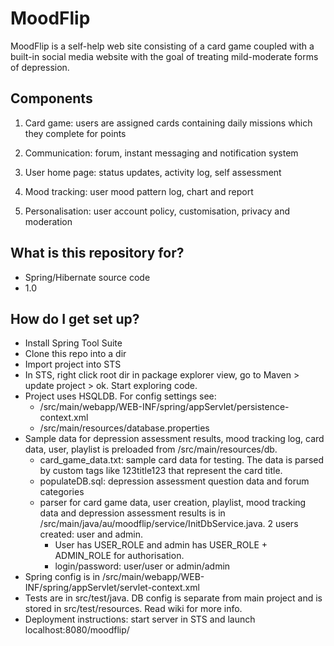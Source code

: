 # MoodFlip

MoodFlip is a self-help web site consisting of a card game coupled with a built-in social media website with the goal of treating mild-moderate forms of depression.  

## Components

1. Card game: users are assigned cards containing daily missions which they complete for points

2. Communication: forum, instant messaging and notification system

3. User home page: status updates, activity log, self assessment

4. Mood tracking: user mood pattern log, chart and report

5. Personalisation: user account policy, customisation, privacy and moderation

## What is this repository for?

* Spring/Hibernate source code 
* 1.0

## How do I get set up?

* Install Spring Tool Suite
* Clone this repo into a dir
* Import project into STS
* In STS, right click root dir in package explorer view, go to Maven > update project > ok.  Start exploring code.
* Project uses HSQLDB.  For config settings see: 
    * /src/main/webapp/WEB-INF/spring/appServlet/persistence-context.xml 
    * /src/main/resources/database.properties
* Sample data for depression assessment results, mood tracking log, card data, user, playlist is preloaded from /src/main/resources/db.
  * card_game_data.txt: sample card data for testing.  The data is parsed by custom tags like 123title123 that represent the card title.  
  * populateDB.sql: depression assessment question data and forum categories
  * parser for card game data, user creation, playlist, mood tracking data and depression assessment results is in /src/main/java/au/moodflip/service/InitDbService.java.  2 users created: user and admin.  
    * User has USER_ROLE and admin has USER_ROLE + ADMIN_ROLE for authorisation.  
    * login/password: user/user or admin/admin
* Spring config is in /src/main/webapp/WEB-INF/spring/appServlet/servlet-context.xml
* Tests are in src/test/java.  DB config is separate from main project and is stored in src/test/resources.  Read wiki for more info.  
* Deployment instructions: start server in STS and launch localhost:8080/moodflip/
